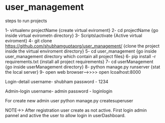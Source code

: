 # user_management

steps to run projects 


 
1- virtualenv projectName    {create virtual eviroment}
2- cd projectName            {go inside virtual evirometn directory}
3- Scripts\activate          {Active virtual eviroment}
4- git clone https://github.com/shubhamguptaorg/user_management/      {clone the project inside the virtual enviroment directory}
5- cd user_management         {go inside user_management directory which contain all project files}
6- pip install -r requirements.txt  {install all project requirements}
7- cd userManagement  {go inside userManagement directory}
8- python manage.py runserver  {stat the local server}
9- open web browser-->>>> open lcoalhost:8000

Login-detail
 username- shubham
 password - 1234
 
 Admin-login 
  username- admin
 password - loginlogin
 
 For create new admin user 
 python manage.py createsuperuser
 
 
 NOTE->> After registration user create as not active. First login admin pannel and active the user to allow login in userDashboard.
